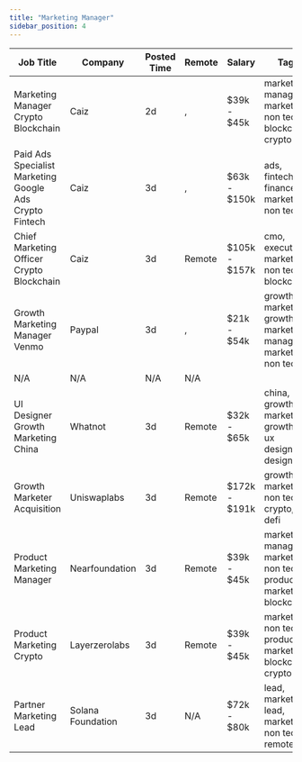 ```yaml
---
title: "Marketing Manager"
sidebar_position: 4
---
```


| Job Title | Company | Posted Time | Remote | Salary | Tags | Apply Link |
|-----------|---------|-------------|--------|--------|------|------------|
| Marketing Manager Crypto Blockchain | Caiz | 2d | , | $39k - $45k | marketing manager, marketing, non tech, blockchain, crypto | [Apply](https://web3.career/marketing-manager-crypto-blockchain-caiz/101296) |
| Paid Ads Specialist Marketing Google Ads Crypto Fintech | Caiz | 3d | , | $63k - $150k | ads, fintech, finance, marketing, non tech | [Apply](https://web3.career/paid-ads-specialist-marketing-google-ads-crypto-fintech-caiz/101231) |
| Chief Marketing Officer Crypto Blockchain | Caiz | 3d | Remote | $105k - $157k | cmo, executive, marketing, non tech, blockchain | [Apply](https://web3.career/chief-marketing-officer-crypto-blockchain-caiz/101228) |
| Growth Marketing Manager Venmo | Paypal | 3d | , | $21k - $54k | growth marketing, growth, marketing manager, marketing, non tech | [Apply](https://web3.career/growth-marketing-manager-venmo-paypal/101180) |
| N/A | N/A | N/A | N/A |  |  | [Apply](https://web3.career/metana) |
| UI Designer Growth Marketing China | Whatnot | 3d | Remote | $32k - $65k | china, growth marketing, growth, ui ux designer, design | [Apply](https://web3.career/ui-designer-growth-marketing-china-whatnot/101136) |
| Growth Marketer Acquisition | Uniswaplabs | 3d | Remote | $172k - $191k | growth, marketing, non tech, crypto, defi | [Apply](https://web3.career/growth-marketer-acquisition-uniswaplabs/101132) |
| Product Marketing Manager | Nearfoundation | 3d | Remote | $39k - $45k | marketing manager, marketing, non tech, product marketing, blockchain | [Apply](https://web3.career/product-marketing-manager-nearfoundation/100183) |
| Product Marketing Crypto | Layerzerolabs | 3d | Remote | $39k - $45k | marketing, non tech, product marketing, blockchain, crypto | [Apply](https://web3.career/product-marketing-crypto-layerzerolabs/101128) |
| Partner Marketing Lead | Solana Foundation | 3d | N/A | $72k - $80k | lead, marketing lead, marketing, non tech, remote | [Apply](https://web3.career/partner-marketing-lead-solanafoundation/101127) |
